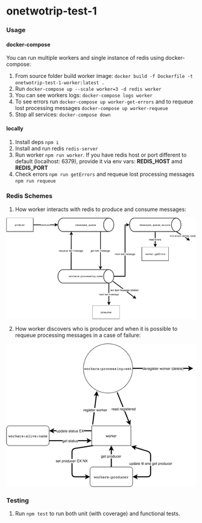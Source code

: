 # onetwotrip-test-1

### Usage

#### docker-compose
You can run multiple workers and single instance of redis using docker-compose:
 1. From source folder build worker image: ```docker build -f Dockerfile -t onetwotrip-test-1-worker:latest .```
 2. Run ```docker-compose up --scale worker=3 -d redis worker```
 3. You can see workers logs: ```docker-compose logs worker```
 4. To see errors run ```docker-compose up worker-get-errors``` and to requeue lost processing messages ```docker-compose up worker-requeue```
 5. Stop all services: ```docker-compose down```

#### locally
1. Install deps ```npm i```
2. Install and run redis ```redis-server```
3. Run worker ```npm run worker```. If you have redis host or port different to default (localhost: 6379), provide it via env vars: __REDIS_HOST__ amd __REDIS_PORT__
4. Check errors ```npm run getErrors``` and requeue lost processing messages ```npm run requeue```

### Redis Schemes
1. How worker interacts with redis to produce and consume messages:

![Message Broker](resources/messageBroker.png)

2. How worker discovers who is producer and when it is possible to requeue processing messages in a case of failure:

![Service Discovery](resources/serviceDiscovery.png)

### Testing
1. Run ```npm test``` to run both unit (with coverage) and functional tests.